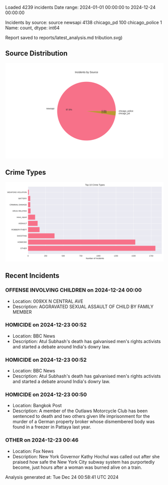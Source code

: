
Loaded 4239 incidents
Date range: 2024-01-01 00:00:00 to 2024-12-24 00:00:00

Incidents by source:
source
newsapi           4138
chicago_pd         100
chicago_police       1
Name: count, dtype: int64

Report saved to reports/latest_analysis.md
tribution.svg)

## Source Distribution
![Source Distribution](images/source_distribution.svg)

## Crime Types
![Crime Types](images/crime_types.svg)

## Recent Incidents

### OFFENSE INVOLVING CHILDREN on 2024-12-24 00:00
- Location: 009XX N CENTRAL AVE
- Description: AGGRAVATED SEXUAL ASSAULT OF CHILD BY FAMILY MEMBER


### HOMICIDE on 2024-12-23 00:52
- Location: BBC News
- Description: Atul Subhash's death has galvanised men's rights activists and started a debate around India's dowry law.


### HOMICIDE on 2024-12-23 00:52
- Location: BBC News
- Description: Atul Subhash's death has galvanised men's rights activists and started a debate around India's dowry law.


### HOMICIDE on 2024-12-23 00:50
- Location: Bangkok Post
- Description: A member of the Outlaws Motorcycle Club has been sentenced to death and two others given life imprisonment for the murder of a German property broker whose dismembered body was found in a freezer in Pattaya last year.


### OTHER on 2024-12-23 00:46
- Location: Fox News
- Description: New York Governor Kathy Hochul was called out after she praised how safe the New York City subway system has purportedly become, just hours after a woman was burned alive on a train.

Analysis generated at: Tue Dec 24 00:58:41 UTC 2024

